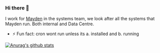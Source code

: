 ### Hi there 👋

I work for [Mayden](https://mayden.co.uk) in the systems team, we look after all the systems that Mayden run. Both internal and Data Centre.

- ⚡ Fun fact: cron wont run unless its a. installed and b. running

[![Anurag's github stats](https://github-readme-stats.vercel.app/api?username=matt-horwood-mayden)](https://github.com/anuraghazra/github-readme-stats)
<!--
**matt-horwood-mayden/matt-horwood-mayden** is a ✨ _special_ ✨ repository because its `README.md` (this file) appears on your GitHub profile.

Here are some ideas to get you started:

- 🔭 I’m currently working on ...
- 🌱 I’m currently learning ...
- 👯 I’m looking to collaborate on ...
- 🤔 I’m looking for help with ...
- 💬 Ask me about ...
- 📫 How to reach me: ...
- 😄 Pronouns: ...
- ⚡ Fun fact: ...
-->
